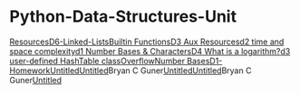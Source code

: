 # Python-Data-Structures-Unit

[Resources](https://www.notion.so/Resources-174a974b5e3a4b8c8d3d37a8ff92dd8d)[D6-Linked-Lists](https://www.notion.so/D6-Linked-Lists-1e055c776f9b4e5a9fb9aff42e87c27f)[Builtin Functions](https://www.notion.so/Builtin-Functions-427a9fd1de1440cf9282989c0fabf855)[D3 Aux Resources](https://www.notion.so/D3-Aux-Resources-82d1b5c6ff8f4e139902e7c678f555fe)[d2 time and space complexity](https://www.notion.so/d2-time-and-space-complexity-00671b90ef244a76bc422f82f868777d)[d1 Number Bases & Characters](https://www.notion.so/d1-Number-Bases-Characters-7bf637bf5c894b9094254fe679fcb2ea)[D4 What is a logarithm?](https://www.notion.so/D4-What-is-a-logarithm-c7229c75f1884e88b0e826dc4a79e168)[d3 user-defined HashTable class](https://www.notion.so/d3-user-defined-HashTable-class-07822a1603824389b2e79a4a1385a422)[Overflow](https://www.notion.so/Overflow-7b9efffbd55142ec9493a64e2b4b49fb)[Number Bases](https://www.notion.so/Number-Bases-05d244da076c41c38b74cc33c8f56add)[D1-Homework](https://www.notion.so/D1-Homework-e9fc8673fbf34d26ac2c4da7707c35b5)[Untitled](https://www.notion.so/eeea2d149ffe4c5ab1fe7881a197a899)[Untitled](https://www.notion.so/09ee5700ae5140659b2125915d3c15bb)Bryan C Guner[Untitled](https://www.notion.so/55fff2f03c11431799f3eb88bbd48dc7)[Untitled](https://www.notion.so/f256d163c25d47eb81da7a4fafa6bdc7)Bryan C Guner[Untitled](https://www.notion.so/5e266ada0a964a7884047212b5d5db0e)
